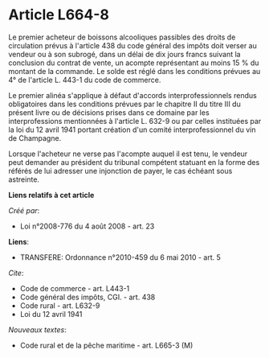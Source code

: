 # Article L664-8

Le premier acheteur de boissons alcooliques passibles des droits de circulation prévus à l'article 438 du code général des
impôts doit verser au vendeur ou à son subrogé, dans un délai de dix jours francs suivant la conclusion du contrat de vente,
un acompte représentant au moins 15 % du montant de la commande. Le solde est réglé dans les conditions prévues au 4° de
l'article L. 443-1 du code de commerce. 

Le premier alinéa s'applique à défaut d'accords interprofessionnels rendus obligatoires dans les conditions prévues par le
chapitre II du titre III du présent livre ou de décisions prises dans ce domaine par les interprofessions mentionnées à
l'article L. 632-9 ou par celles instituées par la loi du 12 avril 1941 portant création d'un comité interprofessionnel du
vin de Champagne. 

Lorsque l'acheteur ne verse pas l'acompte auquel il est tenu, le vendeur peut demander au président du tribunal compétent
statuant en la forme des référés de lui adresser une injonction de payer, le cas échéant sous astreinte.

**Liens relatifs à cet article**

_Créé par_:

  - Loi n°2008-776 du 4 août 2008 - art. 23

**Liens**:

  - TRANSFERE: Ordonnance n°2010-459 du 6 mai 2010 - art. 5

_Cite_:

  - Code de commerce - art. L443-1
  - Code général des impôts, CGI. - art. 438
  - Code rural - art. L632-9
  - Loi du 12 avril 1941

_Nouveaux textes_:

  - Code rural et  de la pêche maritime - art. L665-3 (M)
